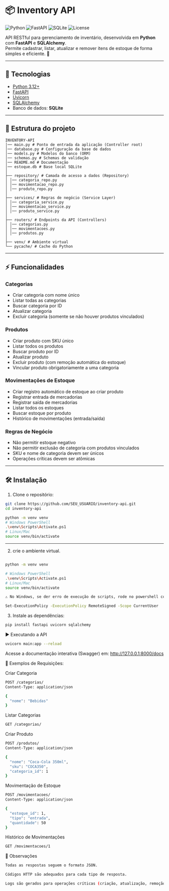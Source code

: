 # 📦 Inventory API

![Python](https://img.shields.io/badge/Python-3.12+-blue)
![FastAPI](https://img.shields.io/badge/FastAPI-v0.111.0-brightgreen)
![SQLite](https://img.shields.io/badge/SQLite-3.41.2-orange)
![License](https://img.shields.io/badge/License-MIT-blue)

API RESTful para gerenciamento de inventário, desenvolvida em **Python** com **FastAPI** e **SQLAlchemy**.  
Permite cadastrar, listar, atualizar e remover itens de estoque de forma simples e eficiente. 🚀

---

## 🚀 Tecnologias

- [Python 3.12+](https://www.python.org/)
- [FastAPI](https://fastapi.tiangolo.com/)
- [Uvicorn](https://www.uvicorn.org/)
- [SQLAlchemy](https://www.sqlalchemy.org/)
- Banco de dados: **SQLite**

---

## 📂 Estrutura do projeto  

```
INVENTORY-API
│── main.py # Ponto de entrada da aplicação (Controller root)
│── database.py # Configuração da base de dados
│── models.py # Modelos do banco (ORM)
│── schemas.py # Schemas de validação
│── README.md # Documentação
│── estoque.db # Base local SQLite
│
├── repository/ # Camada de acesso a dados (Repository)
│ │── categoria_repo.py
│ │── movimentacao_repo.py
│ │── produto_repo.py
│
├── services/ # Regras de negócio (Service Layer)
│ │── categoria_service.py
│ │── movimentacao_service.py
│ │── produto_service.py
│
├── routers/ # Endpoints da API (Controllers)
│ │── categorias.py
│ │── movimentacoes.py
│ │── produtos.py
│
├── venv/ # Ambiente virtual
└── pycache/ # Cache do Python
```

---

## ⚡ Funcionalidades

### Categorias
- Criar categoria com nome único
- Listar todas as categorias
- Buscar categoria por ID
- Atualizar categoria
- Excluir categoria (somente se não houver produtos vinculados)

### Produtos
- Criar produto com SKU único
- Listar todos os produtos
- Buscar produto por ID
- Atualizar produto
- Excluir produto (com remoção automática do estoque)
- Vincular produto obrigatoriamente a uma categoria

### Movimentações de Estoque
- Criar registro automático de estoque ao criar produto
- Registrar entrada de mercadorias
- Registrar saída de mercadorias
- Listar todos os estoques
- Buscar estoque por produto
- Histórico de movimentações (entrada/saída)

### Regras de Negócio
- Não permitir estoque negativo
- Não permitir exclusão de categoria com produtos vinculados
- SKU e nome de categoria devem ser únicos
- Operações críticas devem ser atômicas

---

## 🛠️ Instalação

1. Clone o repositório:

```bash
git clone https://github.com/SEU_USUARIO/inventory-api.git
cd inventory-api

python -m venv venv
# Windows PowerShell
.\venv\Scripts\Activate.ps1
# Linux/Mac
source venv/bin/activate
```

---

2. crie o ambiente virtual.
   
```bash

python -m venv venv

# Windows PowerShell
.\venv\Scripts\Activate.ps1
# Linux/Mac
source venv/bin/activate

⚠️ No Windows, se der erro de execução de scripts, rode no powershell como adm:

Set-ExecutionPolicy -ExecutionPolicy RemoteSigned -Scope CurrentUser
```
3. Instale as dependências:
   
```bash
pip install fastapi uvicorn sqlalchemy
```

▶️ Executando a API

```bash
uvicorn main:app --reload
```
Acesse a documentação interativa (Swagger) em: http://127.0.0.1:8000/docs

📝 Exemplos de Requisições:

Criar Categoria
```bash
POST /categorias/
Content-Type: application/json

{
  "nome": "Bebidas"
}
```
Listar Categorias
```bash
GET /categorias/
```
Criar Produto
```bash
POST /produtos/
Content-Type: application/json

{
  "nome": "Coca-Cola 350ml",
  "sku": "COCA350",
  "categoria_id": 1
}
```
Movimentação de Estoque
```bash
POST /movimentacoes/
Content-Type: application/json

{
  "estoque_id": 1,
  "tipo": "entrada",
  "quantidade": 50
}
```
Histórico de Movimentações

```bash
GET /movimentacoes/1
```

🧩 Observações



```bash
Todas as respostas seguem o formato JSON.

Códigos HTTP são adequados para cada tipo de resposta.

Logs são gerados para operações críticas (criação, atualização, remoção).
``` 
